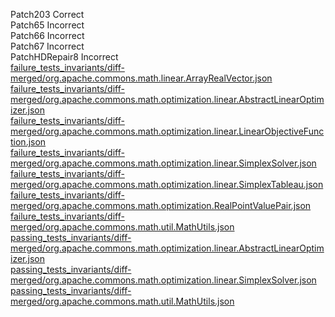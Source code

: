 Patch203 Correct  
Patch65 Incorrect  
Patch66 Incorrect  
Patch67 Incorrect  
PatchHDRepair8 Incorrect  
[failure_tests_invariants/diff-merged/org.apache.commons.math.linear.ArrayRealVector.json](https://boyang9602.github.io/?datasource=https://raw.githubusercontent.com/boyang9602/tmp/master/Math/82/failure_tests_invariants/diff-merged/org.apache.commons.math.linear.ArrayRealVector.json)  
[failure_tests_invariants/diff-merged/org.apache.commons.math.optimization.linear.AbstractLinearOptimizer.json](https://boyang9602.github.io/?datasource=https://raw.githubusercontent.com/boyang9602/tmp/master/Math/82/failure_tests_invariants/diff-merged/org.apache.commons.math.optimization.linear.AbstractLinearOptimizer.json)  
[failure_tests_invariants/diff-merged/org.apache.commons.math.optimization.linear.LinearObjectiveFunction.json](https://boyang9602.github.io/?datasource=https://raw.githubusercontent.com/boyang9602/tmp/master/Math/82/failure_tests_invariants/diff-merged/org.apache.commons.math.optimization.linear.LinearObjectiveFunction.json)  
[failure_tests_invariants/diff-merged/org.apache.commons.math.optimization.linear.SimplexSolver.json](https://boyang9602.github.io/?datasource=https://raw.githubusercontent.com/boyang9602/tmp/master/Math/82/failure_tests_invariants/diff-merged/org.apache.commons.math.optimization.linear.SimplexSolver.json)  
[failure_tests_invariants/diff-merged/org.apache.commons.math.optimization.linear.SimplexTableau.json](https://boyang9602.github.io/?datasource=https://raw.githubusercontent.com/boyang9602/tmp/master/Math/82/failure_tests_invariants/diff-merged/org.apache.commons.math.optimization.linear.SimplexTableau.json)  
[failure_tests_invariants/diff-merged/org.apache.commons.math.optimization.RealPointValuePair.json](https://boyang9602.github.io/?datasource=https://raw.githubusercontent.com/boyang9602/tmp/master/Math/82/failure_tests_invariants/diff-merged/org.apache.commons.math.optimization.RealPointValuePair.json)  
[failure_tests_invariants/diff-merged/org.apache.commons.math.util.MathUtils.json](https://boyang9602.github.io/?datasource=https://raw.githubusercontent.com/boyang9602/tmp/master/Math/82/failure_tests_invariants/diff-merged/org.apache.commons.math.util.MathUtils.json)  
[passing_tests_invariants/diff-merged/org.apache.commons.math.optimization.linear.AbstractLinearOptimizer.json](https://boyang9602.github.io/?datasource=https://raw.githubusercontent.com/boyang9602/tmp/master/Math/82/passing_tests_invariants/diff-merged/org.apache.commons.math.optimization.linear.AbstractLinearOptimizer.json)  
[passing_tests_invariants/diff-merged/org.apache.commons.math.optimization.linear.SimplexSolver.json](https://boyang9602.github.io/?datasource=https://raw.githubusercontent.com/boyang9602/tmp/master/Math/82/passing_tests_invariants/diff-merged/org.apache.commons.math.optimization.linear.SimplexSolver.json)  
[passing_tests_invariants/diff-merged/org.apache.commons.math.util.MathUtils.json](https://boyang9602.github.io/?datasource=https://raw.githubusercontent.com/boyang9602/tmp/master/Math/82/passing_tests_invariants/diff-merged/org.apache.commons.math.util.MathUtils.json)  
